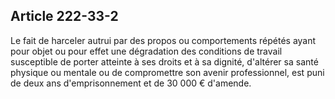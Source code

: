 Article 222-33-2
----
Le fait de harceler autrui par des propos ou comportements répétés ayant pour
objet ou pour effet une dégradation des conditions de travail susceptible de
porter atteinte à ses droits et à sa dignité, d'altérer sa santé physique ou
mentale ou de compromettre son avenir professionnel, est puni de deux ans
d'emprisonnement et de 30 000 € d'amende.
